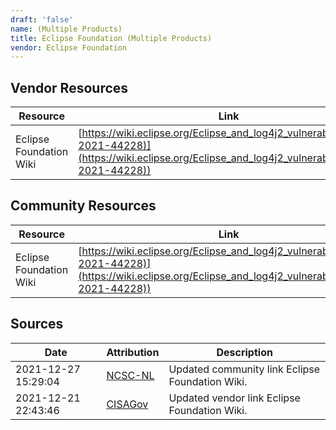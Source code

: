 ```yaml
---
draft: 'false'
name: (Multiple Products)
title: Eclipse Foundation (Multiple Products)
vendor: Eclipse Foundation
---
```


## Vendor Resources
| Resource | Link |
| --- | --- |
| Eclipse Foundation Wiki | [https://wiki.eclipse.org/Eclipse_and_log4j2_vulnerability_(CVE-2021-44228)](https://wiki.eclipse.org/Eclipse_and_log4j2_vulnerability_(CVE-2021-44228)) |

## Community Resources
| Resource | Link |
| --- | --- |
| Eclipse Foundation Wiki | [https://wiki.eclipse.org/Eclipse_and_log4j2_vulnerability_(CVE-2021-44228)](https://wiki.eclipse.org/Eclipse_and_log4j2_vulnerability_(CVE-2021-44228)) |


## Sources
| Date | Attribution | Description |
| --- | --- | --- |
| 2021-12-27 15:29:04 | [NCSC-NL](https://github.com/NCSC-NL/log4shell/blob/main/software/README.md) | Updated community link Eclipse Foundation Wiki.  |
| 2021-12-21 22:43:46 | [CISAGov](https://raw.githubusercontent.com/cisagov/log4j-affected-db/develop/README.md) | Updated vendor link Eclipse Foundation Wiki.  |
